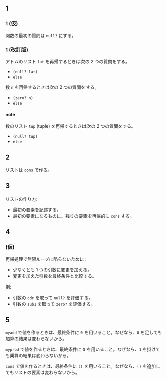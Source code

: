 ## 1

### 1 (仮)

関数の最初の質問は `null?` にする。

### 1 (改訂版)

アトムのリスト `lat` を再帰するときは次の 2 つの質問をする。
- `(null? lat)`
- `else`

数 `n` を再帰するときは次の 2 つの質問をする。
- `(zero? n)`
- `else`

#### note

数のリスト `tup` (tuple) を再帰するときは次の 2 つの質問をする。
- `(null? tup)`
- `else`

## 2

リストは `cons` で作る。

## 3

リストの作り方:
  - 最初の要素を記述する。
  - 最初の要素になるものに、残りの要素を再帰的に `cons` する。

## 4

### (仮)

再帰処理で無限ループに陥らないために:
  - 少なくとも 1 つの引数に変更を加える。
  - 変更を加えた引数を最終条件と比較する。

例:
  - 引数の `cdr` を取って `null?` を評価する。
  - 引数の `sub1` を取って `zero?` を評価する。

## 5

`myadd` で値を作るときは、最終条件に `0` を用いること。なぜなら、`0` を足しても加算の結果は変わらないから。 

`myprod` で値を作るときは、最終条件に `1` を用いること。なぜなら、`1` を掛けても乗算の結果は変わらないから。 

`cons` で値を作るときは、最終条件に `()` を用いること。なぜなら、`()` を追加してもリストの要素は変わらないから。 
